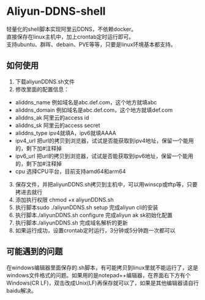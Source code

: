 # Aliyun-DDNS-shell
轻量化的shell脚本实现阿里云DDNS，不依赖docker。  
直接保存在linux主机中，加上crontab定时运行即可。  
支持ubuntu、群晖、debain、PVE等等，只要是linux环境基本都支持。  

## 如何使用  

1. 下载aliyunDDNS.sh文件  
2. 修改里面的配置信息：  
  - aliddns_name    例如域名是abc.def.com，这个地方就填abc
  - aliddns_domain  例如域名是abc.def.com，这个地方就填def.com
  - aliddns_ak      阿里云的access id
  - aliddns_sk      阿里云的access secret
  - aliddns_type    ipv4就填A，ipv6就填AAAA
  - ipv4_url        把url的拷贝到浏览器，试试是否能获取到ipv4地址，保留一个能用的，剩下加#注释掉
  - ipv6_url        把url的拷贝到浏览器，试试是否能获取到ipv6地址，保留一个能用的，剩下加#注释掉
  - cpu             选择CPU平台，目前支持amd64和arm64
3. 保存文件，并把aliyunDDNS.sh拷贝到主机中，可以用winscp或tftp等，只要拷进去就行  
4. 添加执行权限 chmod +x aliyunDDNS.sh
5. 执行脚本sudo ./aliyunDDNS.sh setup 完成aliyun cli的安装
6. 执行脚本./aliyunDDNS.sh configure 完成aliyun ak sk初始化配置
7. 执行脚本./aliyunDDNS.sh 完成域名解析的更新
8. 如果运行成功，设置crontab定时运行，3分钟或5分钟跑一次都可以

## 可能遇到的问题

在windows编辑器里面保存的.sh脚本，有可能拷贝到linux里就不能运行了，这是windows文件格式的问题。如果用的是notepad++编辑器，在界面右下方有个Windows(CR LF)，双击改成Unix(LF)再保存就可以了，如果是其他编辑器请自行baidu解决。
